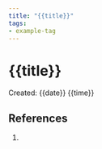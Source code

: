 ```yaml
---
title: "{{title}}"
tags:
- example-tag
---
```


# {{title}}

Created: {{date}} {{time}}  



## References
1. 

